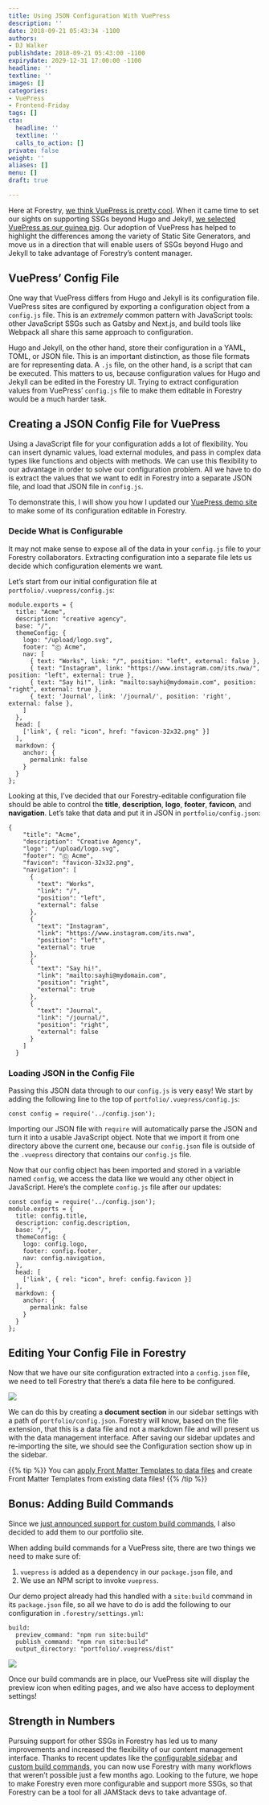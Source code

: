 ```yaml
---
title: Using JSON Configuration With VuePress
description: ''
date: 2018-09-21 05:43:34 -1100
authors:
- DJ Walker
publishdate: 2018-09-21 05:43:00 -1100
expirydate: 2029-12-31 17:00:00 -1100
headline: ''
textline: ''
images: []
categories:
- VuePress
- Frontend-Friday
tags: []
cta:
  headline: ''
  textline: ''
  calls_to_action: []
private: false
weight: ''
aliases: []
menu: []
draft: true

---
```

Here at Forestry, [we think VuePress is pretty cool](https://forestry.io/blog/vuepress-brings-your-documentation-to-life/). When it came time to set our sights on supporting SSGs beyond Hugo and Jekyll, [we selected VuePress as our guinea pig](https://forestry.io/blog/vuepress-support-beta/). Our adoption of VuePress has helped to highlight the differences among the variety of Static Site Generators, and move us in a direction that will enable users of SSGs beyond Hugo and Jekyll to take advantage of Forestry’s content manager.

## VuePress’ Config File

One way that VuePress differs from Hugo and Jekyll is its configuration file. VuePress sites are configured by exporting a configuration object from a `config.js` file. This is an _extremely_ common pattern with JavaScript tools: other JavaScript SSGs such as Gatsby and Next.js, and build tools like Webpack all share this same approach to configuration.

Hugo and Jekyll, on the other hand, store their configuration in a YAML, TOML, or JSON file. This is an important distinction, as those file formats are for representing data. A `.js` file, on the other hand, is a script that can be executed. This matters to us, because configuration values for Hugo and Jekyll can be edited in the Forestry UI. Trying to extract configuration values from VuePress’ `config.js` file to make them editable in Forestry would be a much harder task.

## Creating a JSON Config File for VuePress

Using a JavaScript file for your configuration adds a lot of flexibility. You can insert dynamic values, load external modules, and pass in complex data types like functions and objects with methods. We can use this flexibility to our advantage in order to solve our configuration problem. All we have to do is extract the values that we want to edit in Forestry into a separate JSON file, and load that JSON file in `config.js`.

To demonstrate this, I will show you how I updated our [VuePress demo site](https://github.com/forestryio/portfolio-vuepress) to make some of its configuration editable in Forestry.

### Decide What is Configurable

It may not make sense to expose all of the data in your `config.js` file to your Forestry collaborators. Extracting configuration into a separate file lets us decide which configuration elements we want.

Let’s start from our initial configuration file at `portfolio/.vuepress/config.js`:

    module.exports = {
      title: "Acme",
      description: "creative agency",
      base: "/",
      themeConfig: {
        logo: "/upload/logo.svg",
        footer: "Ⓒ Acme",
        nav: [
          { text: "Works", link: "/", position: "left", external: false },
          { text: "Instagram", link: "https://www.instagram.com/its.nwa/", position: "left", external: true },
          { text: "Say hi!", link: "mailto:sayhi@mydomain.com", position: "right", external: true },
          { text: 'Journal', link: '/journal/', position: 'right', external: false },
        ]
      },
      head: [
        ['link', { rel: "icon", href: "favicon-32x32.png" }]
      ],
      markdown: {
        anchor: {
          permalink: false
        }
      }
    };

Looking at this, I’ve decided that our Forestry-editable configuration file should be able to control the **title**, **description**, **logo**, **footer**, **favicon**, and **navigation**. Let’s take that data and put it in JSON in `portfolio/config.json`:

    {
        "title": "Acme",
        "description": "Creative Agency",
        "logo": "/upload/logo.svg",
        "footer": "Ⓒ Acme",
        "favicon": "favicon-32x32.png",
        "navigation": [
          {
            "text": "Works",
            "link": "/",
            "position": "left",
            "external": false
          },
          {
            "text": "Instagram",
            "link": "https://www.instagram.com/its.nwa",
            "position": "left",
            "external": true
          },
          {
            "text": "Say hi!",
            "link": "mailto:sayhi@mydomain.com",
            "position": "right",
            "external": true
          },
          {
            "text": "Journal",
            "link": "/journal/",
            "position": "right",
            "external": false
          }
        ]
      }

### Loading JSON in the Config File

Passing this JSON data through to our `config.js` is very easy! We start by adding the following line to the top of `portfolio/.vuepress/config.js`:

    const config = require('../config.json');

Importing our JSON file with `require` will automatically parse the JSON and turn it into a usable JavaScript object. Note that we import it from one directory above the current one, because our `config.json` file is outside of the `.vuepress` directory that contains our `config.js` file.

Now that our config object has been imported and stored in a variable named `config`, we access the data like we would any other object in JavaScript. Here’s the complete `config.js` file after our updates:

    const config = require('../config.json');
    module.exports = {
      title: config.title,
      description: config.description,
      base: "/",
      themeConfig: {
        logo: config.logo,
        footer: config.footer,
        nav: config.navigation,
      },
      head: [
        ['link', { rel: "icon", href: config.favicon }]
      ],
      markdown: {
        anchor: {
          permalink: false
        }
      }
    };

## Editing Your Config File in Forestry

Now that we have our site configuration extracted into a `config.json` file, we need to tell Forestry that there’s a data file here to be configured.

![](/uploads/2018/09/adding_config_section.png)

We can do this by creating a **document section** in our sidebar settings with a path of `portfolio/config.json`. Forestry will know, based on the file extension, that this is a data file and not a markdown file and will present us with the data management interface. After saving our sidebar updates and re-importing the site, we should see the Configuration section show up in the sidebar.

{{% tip %}}
You can [apply Front Matter Templates to data files](https://forestry.io/docs/editing/data-files/#customizing-fields) and create Front Matter Templates from existing data files!
{{% /tip %}}

## Bonus: Adding Build Commands

Since we [just announced support for custom build commands](https://forestry.io/blog/introducing-custom-build-commands/), I also decided to add them to our portfolio site.

When adding build commands for a VuePress site, there are two things we need to make sure of:

1. `vuepress` is added as a dependency in our `package.json` file, and
2. We use an NPM script to invoke `vuepress`.

Our demo project already had this handled with a `site:build` command in its `package.json` file, so all we have to do is add the following to our configuration in `.forestry/settings.yml`:

    build:
      preview_command: "npm run site:build"
      publish_command: "npm run site:build"
      output_directory: "portfolio/.vuepress/dist"

![](/uploads/2018/09/preview_button.png)

Once our build commands are in place, our VuePress site will display the preview icon when editing pages, and we also have access to deployment settings!

## Strength in Numbers

Pursuing support for other SSGs in Forestry has led us to many improvements and increased the flexibility of our content management interface. Thanks to recent updates like the [configurable sidebar](https://forestry.io/docs/settings/content-sections/) and [custom build commands](https://forestry.io/docs/settings/build-commands/), you can now use Forestry with many workflows that weren’t possible just a few months ago. Looking to the future, we hope to make Forestry even more configurable and support more SSGs, so that Forestry can be a tool for all JAMStack devs to take advantage of.